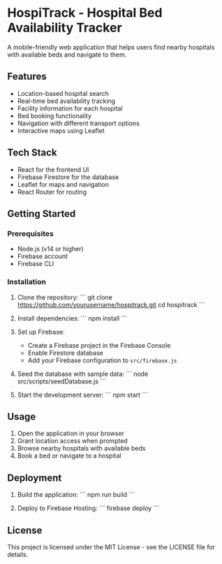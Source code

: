# HospiTrack - Hospital Bed Availability Tracker

A mobile-friendly web application that helps users find nearby hospitals with available beds and navigate to them.

## Features

- Location-based hospital search
- Real-time bed availability tracking
- Facility information for each hospital
- Bed booking functionality
- Navigation with different transport options
- Interactive maps using Leaflet

## Tech Stack

- React for the frontend UI
- Firebase Firestore for the database
- Leaflet for maps and navigation
- React Router for routing

## Getting Started

### Prerequisites

- Node.js (v14 or higher)
- Firebase account
- Firebase CLI

### Installation

1. Clone the repository:
   \`\`\`
   git clone https://github.com/yourusername/hospitrack.git
   cd hospitrack
   \`\`\`

2. Install dependencies:
   \`\`\`
   npm install
   \`\`\`

3. Set up Firebase:
   - Create a Firebase project in the Firebase Console
   - Enable Firestore database
   - Add your Firebase configuration to `src/firebase.js`

4. Seed the database with sample data:
   \`\`\`
   node src/scripts/seedDatabase.js
   \`\`\`

5. Start the development server:
   \`\`\`
   npm start
   \`\`\`

## Usage

1. Open the application in your browser
2. Grant location access when prompted
3. Browse nearby hospitals with available beds
4. Book a bed or navigate to a hospital

## Deployment

1. Build the application:
   \`\`\`
   npm run build
   \`\`\`

2. Deploy to Firebase Hosting:
   \`\`\`
   firebase deploy
   \`\`\`

## License

This project is licensed under the MIT License - see the LICENSE file for details.
